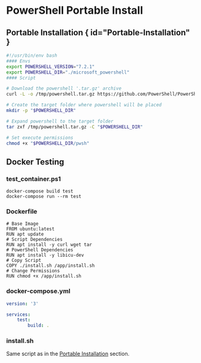 # PowerShell Portable Install

## Portable Installation { id="Portable-Installation" }

```Bash
#!/usr/bin/env bash
#### Envs
export POWERSHELL_VERSION="7.2.1"
export POWERSHELL_DIR="./microsoft_powershell"
#### Script

# Download the powershell '.tar.gz' archive
curl -L -o /tmp/powershell.tar.gz https://github.com/PowerShell/PowerShell/releases/download/v$POWERSHELL_VERSION/powershell-$POWERSHELL_VERSION-linux-x64.tar.gz

# Create the target folder where powershell will be placed
mkdir -p "$POWERSHELL_DIR"

# Expand powershell to the target folder
tar zxf /tmp/powershell.tar.gz -C "$POWERSHELL_DIR"

# Set execute permissions
chmod +x "$POWERSHELL_DIR/pwsh"
```

## Docker Testing

### test_container.ps1
```Console
docker-compose build test
docker-compose run --rm test
```

### Dockerfile
```Docker
# Base Image
FROM ubuntu:latest
RUN apt update
# Script Dependencies
RUN apt install -y curl wget tar
# PowerShell Dependencies
RUN apt install -y libicu-dev
# Copy Script
COPY ./install.sh /app/install.sh
# Change Permissions
RUN chmod +x /app/install.sh
```

### docker-compose.yml
```yaml
version: '3'

services:
    test:
        build: .
```

### install.sh
Same script as in the [Portable Installation](#Portable-Installation) section.
